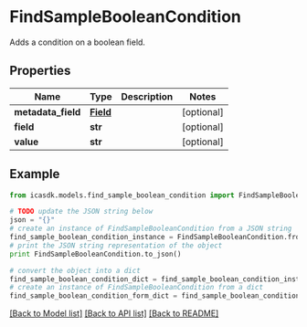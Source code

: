 # FindSampleBooleanCondition

Adds a condition on a boolean field.

## Properties
Name | Type | Description | Notes
------------ | ------------- | ------------- | -------------
**metadata_field** | [**Field**](Field.md) |  | [optional] 
**field** | **str** |  | [optional] 
**value** | **str** |  | [optional] 

## Example

```python
from icasdk.models.find_sample_boolean_condition import FindSampleBooleanCondition

# TODO update the JSON string below
json = "{}"
# create an instance of FindSampleBooleanCondition from a JSON string
find_sample_boolean_condition_instance = FindSampleBooleanCondition.from_json(json)
# print the JSON string representation of the object
print FindSampleBooleanCondition.to_json()

# convert the object into a dict
find_sample_boolean_condition_dict = find_sample_boolean_condition_instance.to_dict()
# create an instance of FindSampleBooleanCondition from a dict
find_sample_boolean_condition_form_dict = find_sample_boolean_condition.from_dict(find_sample_boolean_condition_dict)
```
[[Back to Model list]](../README.md#documentation-for-models) [[Back to API list]](../README.md#documentation-for-api-endpoints) [[Back to README]](../README.md)


